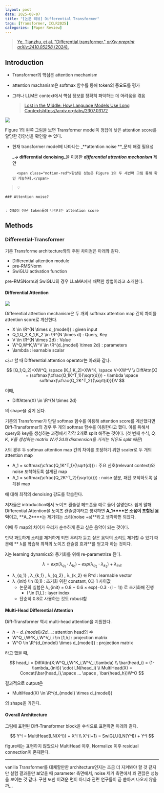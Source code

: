 ```yaml
---
layout: post
date: 2025-08-07
title: "[논문 리뷰] Differential Transformer"
tags: [Transformer, ICLR2025]
categories: [Paper Review]
---
```


> [Ye, Tianzhu, et al. "Differential transformer." ](https://arxiv.org/abs/2410.05258)[_arXiv preprint arXiv:2410.05258_](https://arxiv.org/abs/2410.05258)[ (2024).](https://arxiv.org/abs/2410.05258)



## Introduction

- Transformer의 핵심은 attention mechanism
- attention machanism은 softmax 함수를 통해 token의 중요도를 평가
- 그러나 LLM은 context에서 핵심 정보를 정확히 파악하는 데 어려움을 겪음

	> [Lost in the Middle: How Language Models Use Long Contextshttps://arxiv.org/abs/2307.03172](https://arxiv.org/abs/2307.03172)


![](https://prod-files-secure.s3.us-west-2.amazonaws.com/542b861c-36a8-4051-84e5-8804b6728dba/9083ea56-691a-4752-ae26-47f403431ac8/image.png?X-Amz-Algorithm=AWS4-HMAC-SHA256&X-Amz-Content-Sha256=UNSIGNED-PAYLOAD&X-Amz-Credential=ASIAZI2LB4665R35BI27%2F20250929%2Fus-west-2%2Fs3%2Faws4_request&X-Amz-Date=20250929T070103Z&X-Amz-Expires=3600&X-Amz-Security-Token=IQoJb3JpZ2luX2VjEEYaCXVzLXdlc3QtMiJIMEYCIQDeWZnDhMFv%2Fg6igSJBiEwmqsdfiaSBAS7rYZxU6CqtugIhAJUHfnYApiK1YrdcRl0JduTsCF%2F9XnX92WTlyUwykkBXKogECM%2F%2F%2F%2F%2F%2F%2F%2F%2F%2F%2FwEQABoMNjM3NDIzMTgzODA1Igy0QS0NkhZNDFX1JbIq3AM6ka4mm%2FweTI9WrPRORf3pASfJdET4X6fsk6VRIkUsb9wOgEs%2BadreU%2Bcjx8J7w65ww%2Fy3bOpWCOjWUq%2FwiLxHCYOkVwIv5aF6qAIdWRehhbO8lI8vrM4qsILrpx40PYS9964n39%2BzkZBzJoK%2Fk%2FpnVbK5TlB8qkuGBsFvWMFerOmnA32C%2Fk7fWGbmubtFblQNy8pC0kQfYRodaNTKGbPfybhSSeojEJG%2BJakVoC4EOlAdNCsJQYOGWvUWnY9sFtqZk8jR8BBNdMBOTDyIlZnWN5zdUU0cAqYfoTEHlvyduNMxh4cf1rFR%2Fq767lztaEqUZGeJ2htHf5Ysh1RIBxUjXMbdANT2Tw8%2BIp4bRlFwrI%2BHyOjUAHfSU2XAY1S3%2FkL45AjQeWF6jv6yCqaTc19JyoQFQt3p%2FSfjrtyPKkt5CdW2fhsyzduYAWIeDSaV%2FYcqP7ffLYYcpsW4NiLYAGuMaH3afx4njCwHEbY5dcoL8UBel266gAfvMnj1OLXj%2BgVxXMHTul7AzQv%2FzuUviuak09UmuWDbaZU7GHsSMxr2iChvbnbPy5%2BU2bs0hz%2FdESk8uzRZ6jCqPVH1j9WkVf8tqG0e4eqm%2Fd57j21x6%2FinB6Vf19%2FFGaGQzQTz5TDyyOjGBjqkAYXC2zJPSxQ6VmeLZqJ3U2Jz90RzJaTzJQ7LBVCrERqnXbhWj8qOIGdMljoTazUoy4h3S%2B6U5WSu6F5LZrOw1oBI5%2BgLCM7GDlTvBj%2Fa4XDacDt%2FPYHbim%2BFzOmr1IW0CpUzceIPBBvrVrWmEbON8idqFlfSJ%2Bj5cGNpGfZyUEte48f51lqAu%2FlJqa9fiwGmiiis6aLOSij1ngFNM25hSk8TvxkS&X-Amz-Signature=8e9542c9429c793e3e5be8cd6a43ffbee316a97a0634b351c3963e30c6e3f3e4&X-Amz-SignedHeaders=host&x-amz-checksum-mode=ENABLED&x-id=GetObject)


Figure 1의 왼쪽 그림을 보면 Transformer model이 정답에 낮은 attention score를 할당한 경향성을 확인할 수 있다.

- 현재 transformer model에 나타나는 _**attention noise **_문제 해결 필요성

	_**→ differential denoising**_을 이용한 _**differential attention mechanism**_ 제안


		<span class="notion-red">향상된 성능은 Figure 1의 두 세번째 그림 통해 확인 가능하다.</span>


> 💡 


	### Attention noise?


	: 정답이 아닌 token들에 나타나는 attention score



## Methods



### Differential-Transformer


기존 Transforme architecture와의 주된 차이점은 아래와 같다.

- Differential attention module
- pre-RMSNorm
- SwiGLU activation function

pre-RMSNorm과 SwiGLU의 경우 LLaMA에서 채택한 방법이라고 소개한다.



#### Differential Attention


![](https://prod-files-secure.s3.us-west-2.amazonaws.com/542b861c-36a8-4051-84e5-8804b6728dba/116d70b2-1963-4810-9167-f4c7d8a06e8f/image.png?X-Amz-Algorithm=AWS4-HMAC-SHA256&X-Amz-Content-Sha256=UNSIGNED-PAYLOAD&X-Amz-Credential=ASIAZI2LB4665R35BI27%2F20250929%2Fus-west-2%2Fs3%2Faws4_request&X-Amz-Date=20250929T070103Z&X-Amz-Expires=3600&X-Amz-Security-Token=IQoJb3JpZ2luX2VjEEYaCXVzLXdlc3QtMiJIMEYCIQDeWZnDhMFv%2Fg6igSJBiEwmqsdfiaSBAS7rYZxU6CqtugIhAJUHfnYApiK1YrdcRl0JduTsCF%2F9XnX92WTlyUwykkBXKogECM%2F%2F%2F%2F%2F%2F%2F%2F%2F%2F%2FwEQABoMNjM3NDIzMTgzODA1Igy0QS0NkhZNDFX1JbIq3AM6ka4mm%2FweTI9WrPRORf3pASfJdET4X6fsk6VRIkUsb9wOgEs%2BadreU%2Bcjx8J7w65ww%2Fy3bOpWCOjWUq%2FwiLxHCYOkVwIv5aF6qAIdWRehhbO8lI8vrM4qsILrpx40PYS9964n39%2BzkZBzJoK%2Fk%2FpnVbK5TlB8qkuGBsFvWMFerOmnA32C%2Fk7fWGbmubtFblQNy8pC0kQfYRodaNTKGbPfybhSSeojEJG%2BJakVoC4EOlAdNCsJQYOGWvUWnY9sFtqZk8jR8BBNdMBOTDyIlZnWN5zdUU0cAqYfoTEHlvyduNMxh4cf1rFR%2Fq767lztaEqUZGeJ2htHf5Ysh1RIBxUjXMbdANT2Tw8%2BIp4bRlFwrI%2BHyOjUAHfSU2XAY1S3%2FkL45AjQeWF6jv6yCqaTc19JyoQFQt3p%2FSfjrtyPKkt5CdW2fhsyzduYAWIeDSaV%2FYcqP7ffLYYcpsW4NiLYAGuMaH3afx4njCwHEbY5dcoL8UBel266gAfvMnj1OLXj%2BgVxXMHTul7AzQv%2FzuUviuak09UmuWDbaZU7GHsSMxr2iChvbnbPy5%2BU2bs0hz%2FdESk8uzRZ6jCqPVH1j9WkVf8tqG0e4eqm%2Fd57j21x6%2FinB6Vf19%2FFGaGQzQTz5TDyyOjGBjqkAYXC2zJPSxQ6VmeLZqJ3U2Jz90RzJaTzJQ7LBVCrERqnXbhWj8qOIGdMljoTazUoy4h3S%2B6U5WSu6F5LZrOw1oBI5%2BgLCM7GDlTvBj%2Fa4XDacDt%2FPYHbim%2BFzOmr1IW0CpUzceIPBBvrVrWmEbON8idqFlfSJ%2Bj5cGNpGfZyUEte48f51lqAu%2FlJqa9fiwGmiiis6aLOSij1ngFNM25hSk8TvxkS&X-Amz-Signature=e5a7fa7c05331b24cdb0dffb03c6be71cca6640b443cbd39ad72b056e93ed157&X-Amz-SignedHeaders=host&x-amz-checksum-mode=ENABLED&x-id=GetObject)


Differential attention mechanism은 두 개의 softmax attention map 간의 차이를 attention score로 계산한다.

- X \in \R^{N \times d\_{model}} : given input
- Q\_1,Q\_2,K\_1,K\_2 \in \R^{N \times d} : Query, Key
- V \in \R^{N \times 2d} : Value
- W^Q,W^K,W^V \in \R^{d\_{model} \times 2d} : parameters
- \lambda : learnable scalar

라고 할 때 Differential attention operator는 아래와 같다.


$$
[Q_1;Q_2]=XW^Q, \space [K_1;K_2]=XW^K, \space V=XW^V \\
DiffAttn(X) = (softmax(\cfrac{Q_1K^T_1}{\sqrt{d}}) - \lambda \space softmax(\cfrac{Q_2K^T_2}{\sqrt{d}}))V
$$


이때,

- DiffAtten(X) \in \R^{N \times 2d}

의 shape을 갖게 된다.


기존의 Transformer가 단일 softmax 함수를 이용해 attention score를 계산했다면 Diff-Transformer의 경우 두 개의 softmax 함수를 이용한다고 했다. 이를 위해서 query와 key를 생성하는 과정에서 각각 2개로 split 해주는 것이다. <span class="notion-red">(첫 번째 수식, </span><span class="notion-red">_Q, K, V를 생성하는 matrix W가 2d의 dismension을 가지는 이유도 split 때문_</span><span class="notion-red">)</span>


 λ의 경우 두 softmax attention map 간의 차이를 조정하기 위한 scaler로 두 개의 attention map

- A\_1 = softmax(\cfrac{Q\_1K^T\_1}{\sqrt{d}}) : 주요 신호(relevant context)와 noise 포착하도록 설계된 map
- A\_1 = softmax(\cfrac{Q\_2K^T\_2}{\sqrt{d}}) : noise 성분, 패턴 포착하도록 설계된 map 

에 대해 최적의 denoising 강도를 학습한다.


저자들은 introduction에서 노이즈 캔슬링 헤드폰을 예로 들어 설명한다. 쉽게 말해 Differential Attention을 노이즈 캔슬링이라고 생각하면 **A\_1****은 소음이 포함된 음악**이고, **A\_2****는 제거되는 소리(noise +a)**라고 생각하면 되겠다. 


이때 두 map의 차이가 우리가 순수하게 듣고 싶은 음악이 되는 것이다. 


만약 과도하게 소리를 제거하게 되면 우리가 듣고 싶은 음악의 소리도 제거할 수 있기 때문에 ** λ를 학습해 최적의 노이즈 캔슬링 효과**를 얻고자 하는 것이다.


λ는 learning dynamics와 동기화를 위해 re-parametrize 된다.


$$
\lambda = exp(\lambda_{q_1} \cdot \lambda_{k_1}) - exp(\lambda_{q_2} \cdot \lambda_{k_2}) + \lambda_{init}
$$

- λ\_{q\_1} , λ\_{k\_1} , λ\_{q\_2} , λ\_{k\_2} ∈ R^d : learnable vector
- λ\_{init} \in (0,1) : 초기화 위한 constant, 0과 1 사이값
	- 논문의 실험은 λ\_{init} = 0.8 − 0.6 × exp(−0.3 · (l − 1)) 로 초기화해 진행
		- l \in [1,L] : layer index
	- 단순히 0.8로 사용하는 것도 robust함


#### **Multi-Head Differential Attention**


Diff-Transformer 역시 multi-head attention을 지원한다.

- _h = d\_{model}/2d__ _: attention head의 수
- W^Q\_i,W^K\_i,W^V\_i,i \in [1,h] : projection matrix
- W^O \in \R^{d\_{model} \times d\_{model}} : projection matrix

라고 했을 때,


$$
head_i = DiffAttn(X;W^Q_i,W^K_i,W^V_i,\lambda) \\
\bar{head_i} = (1-\lambda_{init}) \cdot LN(head_i) \\
MultiHead(X) = Concat(\bar{head_i},\space ... \space , \bar{head_h})W^O
$$


결과적으로 output은

- MultiHead(X) \in \R^{d\_{model} \times d\_{model}}

의 shape을 가진다.



#### Overall Architecture


그림에 표현된 Diff-Transformer block을 수식으로 표현하면 아래와 같다.


$$
Y^l = MultiHead(LN(X^l)) + X^l \\
X^{l+1} = SwiGLU(LN(Y^l)) + Y^l
$$


figure에는 표현하지 않았으나 MultiHead 이후, Normalize 이후 residual connection이 존재한다.


---


vanilla Transformer를 대체할만한 architecture인지는 조금 더 지켜봐야 할 것 같지만 실험 결과들만 보았을 때 parameter 측면에서, noise 제거 측면에서 꽤 괜찮은 성능을 보이는 것 같다. 구현 또한 어려운 편이 아니라 관련 연구들이 곧 쏟아져 나오지 않을까,,,

